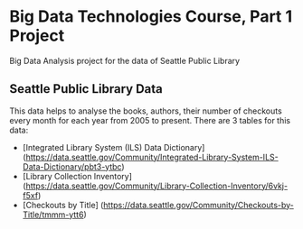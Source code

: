# Big Data Technologies Course, Part 1 Project
Big Data Analysis project for the data of Seattle Public Library

## Seattle Public Library Data
This data helps to analyse the books, authors, their number of checkouts every month for each year from 2005 to present. There are 3 tables for this data:  
- [Integrated Library System (ILS) Data Dictionary] (https://data.seattle.gov/Community/Integrated-Library-System-ILS-Data-Dictionary/pbt3-ytbc)  
- [Library Collection Inventory] (https://data.seattle.gov/Community/Library-Collection-Inventory/6vkj-f5xf)  
- [Checkouts by Title] (https://data.seattle.gov/Community/Checkouts-by-Title/tmmm-ytt6)  
